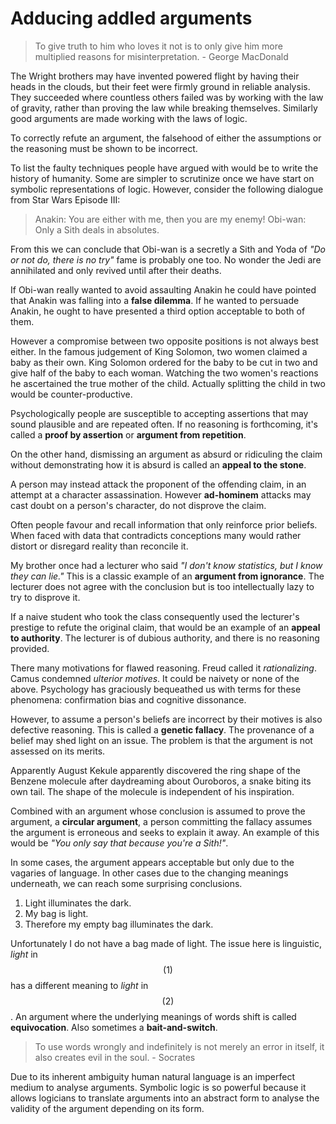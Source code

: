 # Adducing addled arguments

> To give truth to him who loves it not is to only give him more multiplied
> reasons for misinterpretation. - George MacDonald

The Wright brothers may have invented powered flight by having their heads in
the clouds, but their feet were firmly ground in reliable analysis. They
succeeded where countless others failed was by working with the law of gravity,
rather than proving the law while breaking themselves. Similarly good arguments
are made working with the laws of logic.

To correctly refute an argument, the falsehood of either the assumptions or the
reasoning must be shown to be incorrect.

To list the faulty techniques people have argued with would be to write the
history of humanity. Some are simpler to scrutinize once we have start on
symbolic representations of logic. However, consider the following dialogue
from Star Wars Episode III:

> Anakin: You are either with me, then you are my enemy!
> Obi-wan: Only a Sith deals in absolutes.

From this we can conclude that Obi-wan is a secretly a Sith and Yoda of *"Do or
not do, there is no try"* fame is probably one too. No wonder the Jedi are
annihilated and only revived until after their deaths.

If Obi-wan really wanted to avoid assaulting Anakin he could have pointed that
Anakin was falling into a **false dilemma**. If he wanted to persuade Anakin,
he ought to have presented a third option acceptable to both of them.

However a compromise between two opposite positions is not always best either.
In the famous judgement of King Solomon, two women claimed a baby as their own.
King Solomon ordered for the baby to be cut in two and give half of the baby to
each woman. Watching the two women's reactions he ascertained the true mother
of the child. Actually splitting the child in two would be counter-productive.

Psychologically people are susceptible to accepting assertions that may sound
plausible and are repeated often. If no reasoning is forthcoming, it's called a
**proof by assertion** or **argument from repetition**.

On the other hand, dismissing an argument as absurd or ridiculing the claim
without demonstrating how it is absurd is called an **appeal to the stone**.

A person may instead attack the proponent of the offending claim, in an attempt
at a character assassination. However **ad-hominem** attacks may cast doubt on
a person's character, do not disprove the claim.

Often people favour and recall information that only reinforce prior beliefs.
When faced with data that contradicts conceptions many would rather distort or
disregard reality than reconcile it.

My brother once had a lecturer who said *"I don't know statistics, but I know
they can lie."* This is a classic example of an **argument from ignorance**.
The lecturer does not agree with the conclusion but is too intellectually lazy
to try to disprove it.

If a naive student who took the class consequently used the lecturer's prestige
to refute the original claim, that would be an example of an **appeal to
authority**. The lecturer is of dubious authority, and there is no reasoning
provided.

There many motivations for flawed reasoning. Freud called it *rationalizing*.
Camus condemned *ulterior motives*. It could be naivety or none of the above.
Psychology has graciously bequeathed us with terms for these phenomena:
confirmation bias and cognitive dissonance.

However, to assume a person's beliefs are incorrect by their motives is also
defective reasoning. This is called a **genetic fallacy**. The provenance of a
belief may shed light on an issue. The problem is that the argument is not
assessed on its merits.

Apparently August Kekule apparently discovered the ring shape of the Benzene
molecule after daydreaming about Ouroboros, a snake biting its own tail. The
shape of the molecule is independent of his inspiration.

Combined with an argument whose conclusion is assumed to prove the argument, a
**circular argument**, a person committing the fallacy assumes the argument
is erroneous and seeks to explain it away. An example of this would be *"You
only say that because you're a Sith!"*.

In some cases, the argument appears acceptable but only due to the vagaries of
language. In other cases due to the changing meanings underneath, we can reach
some surprising conclusions.

1. Light illuminates the dark.
1. My bag is light.
1. Therefore my empty bag illuminates the dark.

Unfortunately I do not have a bag made of light. The issue here is linguistic,
*light* in $$(1)$$ has a different meaning to *light* in $$(2)$$. An argument
where the underlying meanings of words shift is called **equivocation**. Also
sometimes a **bait-and-switch**.

> To use words wrongly and indefinitely is not merely an error in itself, it
> also creates evil in the soul. - Socrates

Due to its inherent ambiguity human natural language is an imperfect medium to
analyse arguments. Symbolic logic is so powerful because it allows logicians to
translate arguments into an abstract form to analyse the validity of the
argument depending on its form.
